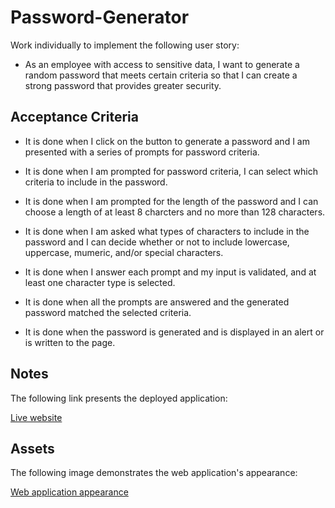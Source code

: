 # Password-Generator

Work individually to implement the following user story:

* As an employee with access to sensitive data, I want to generate a random password that meets certain criteria so that I can create a strong password that provides greater security.

## Acceptance Criteria

* It is done when I click on the button to generate a password and I am presented with a series of prompts for password criteria.

* It is done when I am prompted for password criteria, I can select which criteria to include in the password.

* It is done when I am prompted for the length of the password and I can choose a length of at least 8 charcters and no more than 128 characters.

* It is done when I am asked what types of characters to include in the password and I can decide whether or not to include lowercase, uppercase, mumeric, and/or special characters.

* It is done when I answer each prompt and my input is validated, and at least one character type is selected.

* It is done when all the prompts are answered and the generated password matched the selected criteria.

* It is done when the password is generated and is displayed in an alert or is written to the page.

## Notes

The following link presents the deployed application:

[Live website](https://karinnesagir.github.io/Password-Generator/)    

## Assets

The following image demonstrates the web application's appearance:

[Web application appearance](./assets/images/image-1.jpg)
